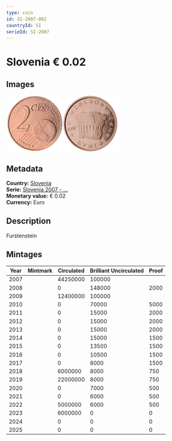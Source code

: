```yaml
---
type: coin
id: SI-2007-002
countryId: SI
serieId: SI-2007
---
```


# Slovenia € 0.02

## Images

<img src="../../../Images/common-2007-002.webp" height="150" alt="Front image"><img src="Images/slovenia-2007-002.webp" height="150" alt="Back image">

## Metadata

**Country:** [Slovenia](../index.md)\
**Serie:** [Slovenia 2007 - ...](index.md)\
**Monetary value:** € 0.02\
**Currency:** Euro

## Description

Furstenstein

## Mintages

| Year | Mintmark | Circulated | Brilliant Uncirculated | Proof |
| ---- | -------- | ---------- | ---------------------- | ----- |
| 2007 |          | 44250000   | 100000                 |       |
| 2008 |          | 0          | 148000                 | 2000  |
| 2009 |          | 12400000   | 100000                 |       |
| 2010 |          | 0          | 70000                  | 5000  |
| 2011 |          | 0          | 15000                  | 2000  |
| 2012 |          | 0          | 15000                  | 2000  |
| 2013 |          | 0          | 15000                  | 2000  |
| 2014 |          | 0          | 15000                  | 1500  |
| 2015 |          | 0          | 13500                  | 1500  |
| 2016 |          | 0          | 10500                  | 1500  |
| 2017 |          | 0          | 8000                   | 1500  |
| 2018 |          | 6000000    | 8000                   | 750   |
| 2019 |          | 22000000   | 8000                   | 750   |
| 2020 |          | 0          | 7000                   | 500   |
| 2021 |          | 0          | 6000                   | 500   |
| 2022 |          | 5000000    | 6000                   | 500   |
| 2023 |          | 6000000    | 0                      | 0     |
| 2024 |          | 0          | 0                      | 0     |
| 2025 |          | 0          | 0                      | 0     |
